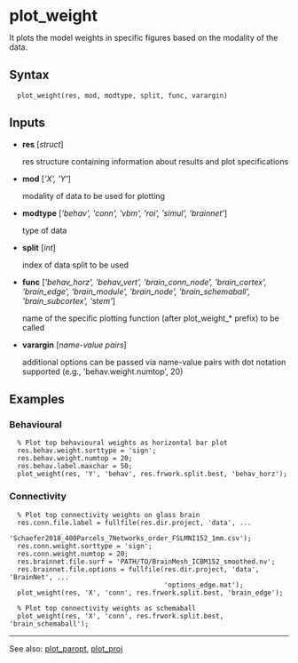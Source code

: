 <span style="font-size:2em;">__plot_weight__</span>

It plots the model weights in specific figures based on the modality of 
the data. 

##  Syntax
      plot_weight(res, mod, modtype, split, func, varargin)
    
##  Inputs
*   **res** [*struct*]
    
    res structure containing information about results and plot specifications
    
*   **mod** [*'X', 'Y'*]
    
    modality of data to be used for plotting
    
*   **modtype** [*'behav', 'conn', 'vbm', 'roi', 'simul', 'brainnet'*]
    
    type of data
    
*   **split** [*int*]
    
    index of data split to be used
    
*   **func** [*'behav_horz', 'behav_vert', 'brain_conn_node', 'brain_cortex', 'brain_edge', 'brain_module', 'brain_node', 'brain_schemaball', 'brain_subcortex', 'stem'*]
    
    name of the specific plotting function (after plot_weight_* prefix) to
    be called
    
*   **varargin** [*name-value pairs*]
    
    additional options can be passed via name-value pairs with dot notation
    supported (e.g., 'behav.weight.numtop', 20)
    
##  Examples
###  Behavioural
      % Plot top behavioural weights as horizontal bar plot
      res.behav.weight.sorttype = 'sign';
      res.behav.weight.numtop = 20;
      res.behav.label.maxchar = 50;
      plot_weight(res, 'Y', 'behav', res.frwork.split.best, 'behav_horz');
    
###  Connectivity
      % Plot top connectivity weights on glass brain
      res.conn.file.label = fullfile(res.dir.project, 'data', ...
                                     'Schaefer2018_400Parcels_7Networks_order_FSLMNI152_1mm.csv');
      res.conn.weight.sorttype = 'sign';
      res.conn.weight.numtop = 20;
      res.brainnet.file.surf = 'PATH/TO/BrainMesh_ICBM152_smoothed.nv';
      res.brainnet.file.options = fullfile(res.dir.project, 'data', 'BrainNet', ...
                                           'options_edge.mat');
      plot_weight(res, 'X', 'conn', res.frwork.split.best, 'brain_edge');
    
      % Plot top connectivity weights as schemaball
      plot_weight(res, 'X', 'conn', res.frwork.split.best, 'brain_schemaball');
    
---
See also: [plot_paropt](../plot_paropt), [plot_proj](../plot_proj)

